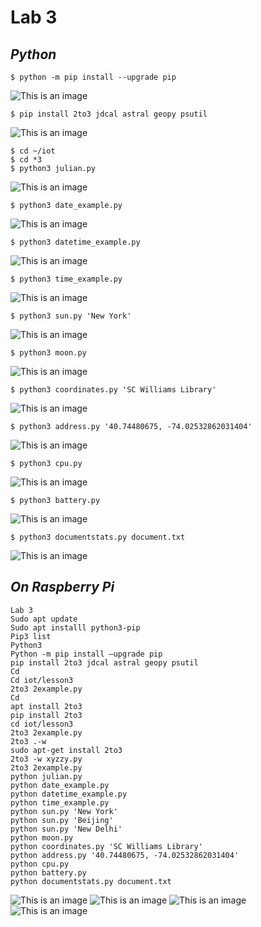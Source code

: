 # **Lab 3**

## _Python_

```ssh
$ python -m pip install --upgrade pip
```
![This is an image](https://github.com/rshrest2/CPE322/blob/main/Lab_3/Lab3/pip_install.png)

```ssh
$ pip install 2to3 jdcal astral geopy psutil
```
![This is an image](https://github.com/rshrest2/CPE322/blob/main/Lab_3/Lab3/astral.png)

```ssh
$ cd ~/iot
$ cd *3
$ python3 julian.py
```
![This is an image](https://github.com/rshrest2/CPE322/blob/main/Lab_3/Lab3/cd.png)

```ssh
$ python3 date_example.py
```
![This is an image](https://github.com/rshrest2/CPE322/blob/main/Lab_3/Lab3/data_example.png)

```ssh
$ python3 datetime_example.py
```
![This is an image](https://github.com/rshrest2/CPE322/blob/main/Lab_3/Lab3/datetime_example.png)

```ssh
$ python3 time_example.py
```
![This is an image](https://github.com/rshrest2/CPE322/blob/main/Lab_3/Lab3/time_example.png)

```ssh
$ python3 sun.py 'New York'
```
![This is an image](https://github.com/rshrest2/CPE322/blob/main/Lab_3/Lab3/sun.png)

```ssh
$ python3 moon.py
```
![This is an image](https://github.com/rshrest2/CPE322/blob/main/Lab_3/Lab3/moon.png)

```ssh
$ python3 coordinates.py 'SC Williams Library'
```
![This is an image](https://github.com/rshrest2/CPE322/blob/main/Lab_3/Lab3/library.png)

```ssh
$ python3 address.py '40.74480675, -74.02532862031404'
```
![This is an image](https://github.com/rshrest2/CPE322/blob/main/Lab_3/Lab3/address.png)

```ssh
$ python3 cpu.py
```
![This is an image](https://github.com/rshrest2/CPE322/blob/main/Lab_3/Lab3/cpu.png)

```ssh
$ python3 battery.py
```
![This is an image](https://github.com/rshrest2/CPE322/blob/main/Lab_3/Lab3/battery.png)

```ssh
$ python3 documentstats.py document.txt
```
![This is an image](https://github.com/rshrest2/CPE322/blob/main/Lab_3/Lab3/docustats.png)


## *On Raspberry Pi*

```ssh
Lab 3
Sudo apt update
Sudo apt installl python3-pip
Pip3 list
Python3
Python -m pip install —upgrade pip
pip install 2to3 jdcal astral geopy psutil
Cd
Cd iot/lesson3
2to3 2example.py
Cd
apt install 2to3
pip install 2to3
cd iot/lesson3
2to3 2example.py
2to3 .-w
sudo apt-get install 2to3
2to3 -w xyzzy.py
2to3 2example.py
python julian.py
python date_example.py
python datetime_example.py
python time_example.py
python sun.py 'New York'
python sun.py 'Beijing'
python sun.py 'New Delhi'
python moon.py
python coordinates.py 'SC Williams Library'
python address.py '40.74480675, -74.02532862031404'
python cpu.py
python battery.py
python documentstats.py document.txt

```
![This is an image](https://github.com/rshrest2/CPE322/blob/main/Lab_3/Lab3/2to3.png)
![This is an image](https://github.com/rshrest2/CPE322/blob/main/Lab_3/Lab3/2example.png)
![This is an image](https://github.com/rshrest2/CPE322/blob/main/Lab_3/Lab3/NewDelhi.png)
![This is an image](https://github.com/rshrest2/CPE322/blob/main/Lab_3/Lab3/Doc.png)
